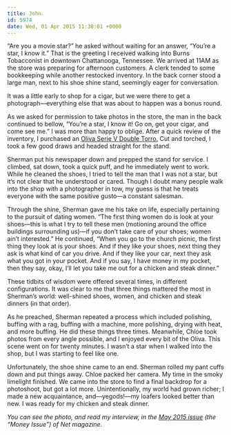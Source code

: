 ```yaml
---
title: John.
id: 5974
date: Wed, 01 Apr 2015 11:30:01 +0000
---
```


“Are you a movie star?” he asked without waiting for an answer, “You’re a star, I know it.” That is the greeting I received walking into Burns Tobacconist in downtown Chattanooga, Tennessee. We arrived at 11AM as the store was preparing for afternoon customers. A clerk tended to some bookkeeping while another restocked inventory. In the back corner stood a large man, next to his shoe shine stand, seemingly eager for conversation.  

It was a little early to shop for a cigar, but we were there to get a photograph—everything else that was about to happen was a bonus round.  

As we asked for permission to take photos in the store, the man in the back continued to bellow, “You’re a star, I know it! Go on, get your cigar, and come see me.” I was more than happy to oblige. After a quick review of the inventory, I purchased an [Oliva Serie V Double Torro.](http://www.olivacigar.com/serie_v_oliva_cigar.aspx) Cut and torched, I took a few good draws and headed straight for the stand.  

Sherman put his newspaper down and prepped the stand for service. I climbed, sat down, took a quick puff, and he immediately went to work. While he cleaned the shoes, I tried to tell the man that I was not a star, but it’s not clear that he understood or cared. Though I doubt many people walk into the shop with a photographer in tow, my guess is that he treats everyone with the same positive gusto—a constant salesman.  

Through the shine, Sherman gave me his take on life, especially pertaining to the pursuit of dating women. “The first thing women do is look at your shoes—this is what I try to tell these men (motioning around the office buildings surrounding us)—if you don’t take care of your shoes; women ain’t interested.” He continued, “When you go to the church picnic, the first thing they look at is your shoes. And if they like your shoes, next thing they ask is what kind of car you drive. And if they like your car, next they ask what you got in your pocket. And if you say, I have money in my pocket, then they say, okay, I’ll let you take me out for a chicken and steak dinner.”  

These tidbits of wisdom were offered several times, in different configurations. It was clear to me that three things mattered the most in Sherman’s world: well-shined shoes, women, and chicken and steak dinners (in that order).  

As he preached, Sherman repeated a process which included polishing, buffing with a rag, buffing with a machine, more polishing, drying with heat, and more buffing. He did these things three times. Meanwhile, Chloe took photos from every angle possible, and I enjoyed every bit of the Oliva. This scene went on for twenty minutes. I wasn’t a star when I walked into the shop, but I was starting to feel like one.  

Unfortunately, the shoe shine came to an end. Sherman rolled my pant cuffs down and put things away. Chloe packed her camera. My time in the smoky limelight finished. We came into the store to find a final backdrop for a photoshoot, but got a lot more. Unintentionally, my world had grown richer; I made a new acquaintance, and—yegods!—my loafers looked better than new. I was ready for my chicken and steak dinner.  

*You can see the photo, and read my interview, in the [May 2015 issue](http://www.creativebloq.com/netmag/issue-266-31514501) (the “Money Issue”) of Net magazine.*





